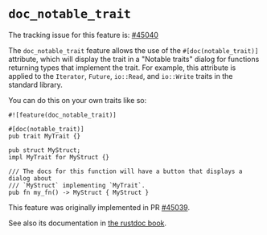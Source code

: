 # `doc_notable_trait`

The tracking issue for this feature is: [#45040]

The `doc_notable_trait` feature allows the use of the `#[doc(notable_trait)]`
attribute, which will display the trait in a "Notable traits" dialog for
functions returning types that implement the trait. For example, this attribute
is applied to the `Iterator`, `Future`, `io::Read`, and `io::Write` traits in
the standard library.

You can do this on your own traits like so:

```
#![feature(doc_notable_trait)]

#[doc(notable_trait)]
pub trait MyTrait {}

pub struct MyStruct;
impl MyTrait for MyStruct {}

/// The docs for this function will have a button that displays a dialog about
/// `MyStruct` implementing `MyTrait`.
pub fn my_fn() -> MyStruct { MyStruct }
```

This feature was originally implemented in PR [#45039].

See also its documentation in [the rustdoc book][rustdoc-book-notable_trait].

[#45040]: https://github.com/rust-lang/rust/issues/45040
[#45039]: https://github.com/rust-lang/rust/pull/45039
[rustdoc-book-notable_trait]: ../../rustdoc/unstable-features.html#adding-your-trait-to-the-notable-traits-dialog
